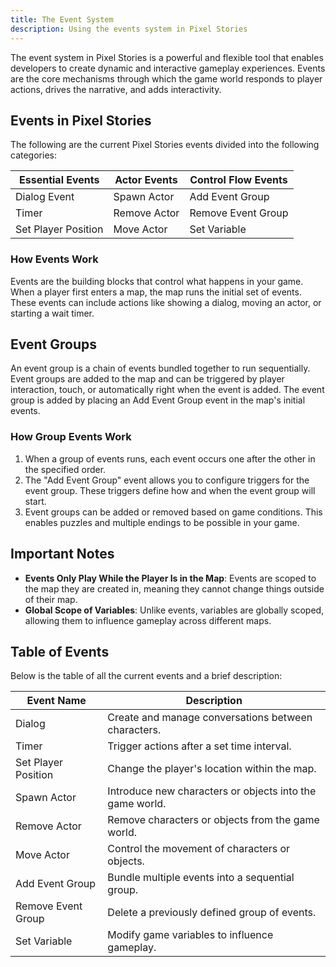```yaml
---
title: The Event System
description: Using the events system in Pixel Stories
---
```

The event system in Pixel Stories is a powerful and flexible tool that enables developers to create dynamic and interactive gameplay experiences. Events are the core mechanisms through which the game world responds to player actions, drives the narrative, and adds interactivity. 
## Events in Pixel Stories

The following are the current Pixel Stories events divided into the following categories:

| Essential Events    | Actor Events | Control Flow Events |
| ------------------- | ------------ | ------------------- |
| Dialog Event        | Spawn Actor  | Add Event Group     |
| Timer               | Remove Actor | Remove Event Group  |
| Set Player Position | Move Actor   | Set Variable        |

### How Events Work

Events are the building blocks that control what happens in your game. When a player first enters a map, the map runs the initial set of events. These events can include actions like showing a dialog, moving an actor, or starting a wait timer.

## Event Groups

An event group is a chain of events bundled together to run sequentially. Event groups are added to the map and can be triggered by player interaction, touch, or automatically right when the event is added. The event group is added by placing an Add Event Group event in the map's initial events.

### How Group Events Work

1. When a group of events runs, each event occurs one after the other in the specified order. 
2. The "Add Event Group" event allows you to configure triggers for the event group. These triggers define how and when the event group will start.
3. Event groups can be added or removed based on game conditions. This enables puzzles and multiple endings to be possible in your game.

## Important Notes

- **Events Only Play While the Player Is in the Map**: Events are scoped to the map they are created in, meaning they cannot change things outside of their map.
- **Global Scope of Variables**: Unlike events, variables are globally scoped, allowing them to influence gameplay across different maps. 

## Table of Events

Below is the table of all the current events and a brief description:

| Event Name          | Description                                              |
| ------------------- | -------------------------------------------------------- |
| Dialog              | Create and manage conversations between characters.      |
| Timer               | Trigger actions after a set time interval.               |
| Set Player Position | Change the player's location within the map.             |
| Spawn Actor         | Introduce new characters or objects into the game world. |
| Remove Actor        | Remove characters or objects from the game world.        |
| Move Actor          | Control the movement of characters or objects.           |
| Add Event Group     | Bundle multiple events into a sequential group.          |
| Remove Event Group  | Delete a previously defined group of events.             |
| Set Variable        | Modify game variables to influence gameplay.             |
